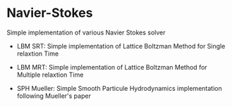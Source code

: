 # Navier-Stokes

Simple implementation of various Navier Stokes solver

- LBM SRT: Simple implementation of Lattice Boltzman Method for Single relaxtion Time
- LBM MRT: Simple implementation of Lattice Boltzman Method for Multiple relaxtion Time

- SPH Mueller: Simple Smooth Particule Hydrodynamics implementation following Mueller's paper





